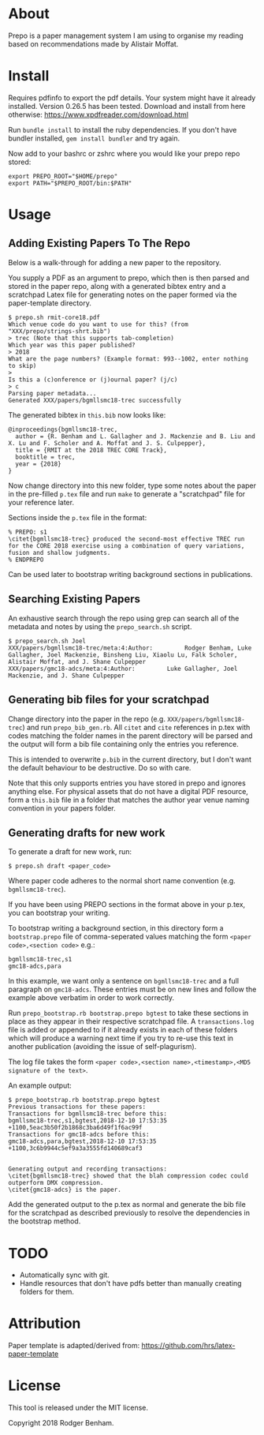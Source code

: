 # About

Prepo is a paper management system I am using to organise my reading based
on recommendations made by Alistair Moffat.

# Install

Requires pdfinfo to export the pdf details. 
Your system might have it already installed. Version 0.26.5 has been tested.
Download and install from here otherwise:
https://www.xpdfreader.com/download.html

Run `bundle install` to install the ruby dependencies.
If you don't have bundler installed, `gem install bundler` and try again.

Now add to your bashrc or zshrc where you would like your prepo repo stored:
```
export PREPO_ROOT="$HOME/prepo"
export PATH="$PREPO_ROOT/bin:$PATH"
```

# Usage

## Adding Existing Papers To The Repo

Below is a walk-through for adding a new paper to the repository.

You supply a PDF as an argument to prepo, which then is then parsed and stored
in the paper repo, along with a generated bibtex entry and a scratchpad Latex file for 
generating notes on the paper formed via the paper-template directory. 

```
$ prepo.sh rmit-core18.pdf
Which venue code do you want to use for this? (from "XXX/prepo/strings-shrt.bib")
> trec (Note that this supports tab-completion)
Which year was this paper published?
> 2018
What are the page numbers? (Example format: 993--1002, enter nothing to skip)
>
Is this a (c)onference or (j)ournal paper? (j/c)
> c
Parsing paper metadata...
Generated XXX/papers/bgmllsmc18-trec successfully
```

The generated bibtex in `this.bib` now looks like:
```
@inproceedings{bgmllsmc18-trec,
  author = {R. Benham and L. Gallagher and J. Mackenzie and B. Liu and X. Lu and F. Scholer and A. Moffat and J. S. Culpepper},
  title = {RMIT at the 2018 TREC CORE Track},
  booktitle = trec,
  year = {2018}
}
```
Now change directory into this new folder, type some notes about the paper in the pre-filled `p.tex` file and run `make` to generate a "scratchpad" file for your reference later.

Sections inside the `p.tex` file in the format:
```
% PREPO: s1
\citet{bgmllsmc18-trec} produced the second-most effective TREC run for the CORE 2018 exercise using a combination of query variations, fusion and shallow judgments.
% ENDPREPO
```

Can be used later to bootstrap writing background sections in publications. 

## Searching Existing Papers

An exhaustive search through the repo using grep can search all of the metadata 
and notes by using the `prepo_search.sh` script.

```
$ prepo_search.sh Joel
XXX/papers/bgmllsmc18-trec/meta:4:Author:         Rodger Benham, Luke Gallagher, Joel Mackenzie, Binsheng Liu, Xiaolu Lu, Falk Scholer, Alistair Moffat, and J. Shane Culpepper
XXX/papers/gmc18-adcs/meta:4:Author:         Luke Gallagher, Joel Mackenzie, and J. Shane Culpepper
```

## Generating bib files for your scratchpad 

Change directory into the paper in the repo (e.g. `XXX/papers/bgmllsmc18-trec`) and 
run `prepo_bib_gen.rb`. All `citet` and `cite` references in p.tex with codes matching
the folder names in the parent directory will be parsed and the output will form a 
bib file containing only the entries you reference.

This is intended to overwrite `p.bib` in the current directory, but I don't want the 
default behaviour to be destructive. Do so with care.

Note that this only supports entries you have stored in prepo and ignores anything else.
For physical assets that do not have a digital PDF resource, form a `this.bib` file
in a folder that matches the author year venue naming convention in your papers folder.

## Generating drafts for new work

To generate a draft for new work, run:

`$ prepo.sh draft <paper_code>`

Where paper code adheres to the normal short name convention (e.g. `bgmllsmc18-trec`).

If you have been using PREPO sections in the format above in your p.tex, you can bootstrap
your writing.

To bootstrap writing a background section, in this directory form a `bootstrap.prepo` file of comma-seperated values matching the form `<paper code>,<section code>` e.g.:
```
bgmllsmc18-trec,s1
gmc18-adcs,para
```
In this example, we want only a sentence on `bgmllsmc18-trec` and a full paragraph on `gmc18-adcs`. These entries must be on new lines and follow the example above verbatim in order to work correctly.

Run `prepo_bootstrap.rb bootstrap.prepo bgtest` to take these sections in place as they appear in their respective
scratchpad file. A `transactions.log` file is added or appended to if it already exists in each of these folders
which will produce a warning next time if you try to re-use this text in another publication (avoiding the issue of self-plagurism).

The log file takes the form `<paper code>,<section name>,<timestamp>,<MD5 signature of the text>`.

An example output:
```
$ prepo_bootstrap.rb bootstrap.prepo bgtest
Previous transactions for these papers:
Transactions for bgmllsmc18-trec before this:
bgmllsmc18-trec,s1,bgtest,2018-12-10 17:53:35 +1100,5eac3b50f2b1868c3ba6d49f1f6ac99f
Transactions for gmc18-adcs before this:
gmc18-adcs,para,bgtest,2018-12-10 17:53:35 +1100,3c6b9944c5ef9a3a3555fd140689caf3


Generating output and recording transactions:
\citet{bgmllsmc18-trec} showed that the blah compression codec could outperform DMX compression.
\citet{gmc18-adcs} is the paper.
```

Add the generated output to the p.tex as normal and generate the bib file for the scratchpad
as described previously to resolve the dependencies in the bootstrap method.

# TODO

- Automatically sync with git.
- Handle resources that don't have pdfs better than manually creating folders for them.

# Attribution

Paper template is adapted/derived from:
https://github.com/hrs/latex-paper-template

# License

This tool is released under the MIT license.

Copyright 2018 Rodger Benham.

